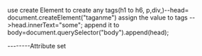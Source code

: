 use create Element to create any tags(h1 to h6, p,div,)--head= document.createElement("taganme")
assign the value to tags -->head.innerText="some";
append it to body=document.querySelector("body").append(head);

--------Attribute set
